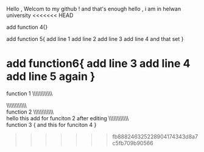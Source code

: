 Hello , Welcom to my github ! and that's enough 
hello  , i am in helwan university 
<<<<<<< HEAD

add function 4{}


add function 5{
add line 1
add line 2 
add line 3
 add line 4
 and that set
}


add function6{
add line 3
add line 4
add line 5
again
}
=======
function 1 
\\\\\\\\\\\\\\\\\\\\\\\\



\\\\\\\\\\\\\\\\\\\\\\\\\
function 2
\\\\\\\\\\\\\\\\\\\\\\\\\
hello this add for funciton 2 after editing 
\\\\\\\\\\\\\\\\\\\\\\\\\
function  3 {
and this for funciton 4 
}
>>>>>>> fb888246325228904174343d8a7c5fb709b90566
